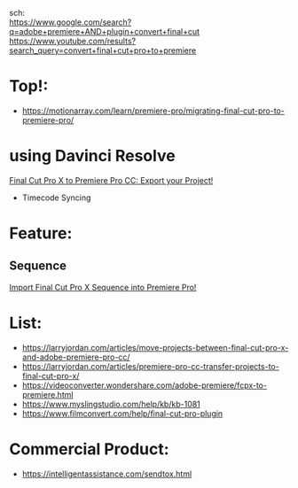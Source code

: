 sch:  
https://www.google.com/search?q=adobe+premiere+AND+plugin+convert+final+cut  
https://www.youtube.com/results?search_query=convert+final+cut+pro+to+premiere

# Top!:
- https://motionarray.com/learn/premiere-pro/migrating-final-cut-pro-to-premiere-pro/

# using Davinci Resolve
[Final Cut Pro X to Premiere Pro CC: Export your Project!](https://youtu.be/AwOX8_nKQh0)
- Timecode Syncing

# Feature:
## Sequence
[Import Final Cut Pro X Sequence into Premiere Pro!](https://youtu.be/gJ1-5gkogjU)


# List:
- https://larryjordan.com/articles/move-projects-between-final-cut-pro-x-and-adobe-premiere-pro-cc/
- https://larryjordan.com/articles/premiere-pro-cc-transfer-projects-to-final-cut-pro-x/
- https://videoconverter.wondershare.com/adobe-premiere/fcpx-to-premiere.html
- https://www.myslingstudio.com/help/kb/kb-1081
- https://www.filmconvert.com/help/final-cut-pro-plugin


# Commercial Product:
- https://intelligentassistance.com/sendtox.html
